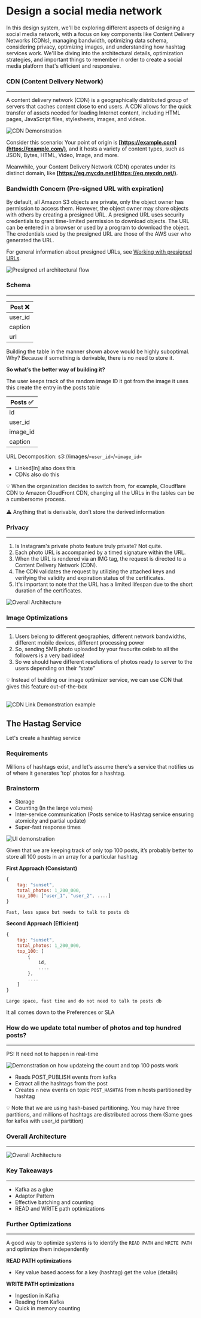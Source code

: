 # Design a social media network

In this design system, we'll be exploring different aspects of designing a social media network, with a focus on key components like Content Delivery Networks (CDNs), managing bandwidth, optimizing data schema, considering privacy, optimizing images, and understanding how hashtag services work. We'll be diving into the architectural details, optimization strategies, and important things to remember in order to create a social media platform that's efficient and responsive.

### CDN (Content Delivery Network)

---

A content delivery network (CDN) is a geographically distributed group of servers that caches content close to end users. A CDN allows for the quick transfer of assets needed for loading Internet content, including HTML pages, JavaScript files, stylesheets, images, and videos.

![CDN Demonstration](https://bharath-lakshman-kumar.s3.ap-south-1.amazonaws.com/Design+a+Social+Media+Network/cdn.png)

Consider this scenario: Your point of origin is **[https://example.com](https://example.com/)**, and it hosts a variety of content types, such as JSON, Bytes, HTML, Video, Image, and more.

Meanwhile, your Content Delivery Network (CDN) operates under its distinct domain, like **[https://eg.mycdn.net](https://eg.mycdn.net/)**.

### Bandwidth Concern (Pre-signed URL with expiration)

By default, all Amazon S3 objects are private, only the object owner has permission to access them. However, the object owner may share objects with others by creating a presigned URL. A presigned URL uses security credentials to grant time-limited permission to download objects. The URL can be entered in a browser or used by a program to download the object. The credentials used by the presigned URL are those of the AWS user who generated the URL.

For general information about presigned URLs, see [Working with presigned URLs](https://docs.aws.amazon.com/AmazonS3/latest/userguide/using-presigned-url.html).

![Presigned url architectural flow](https://bharath-lakshman-kumar.s3.ap-south-1.amazonaws.com/Design+a+Social+Media+Network/presigned-url.png)

### Schema

---

| Post ❌ |
| ------- |
| user_id |
| caption |
| url     |

Building the table in the manner shown above would be highly suboptimal. Why? Because if something is derivable, there is no need to store it.

**So what’s the better way of building it?**

The user keeps track of the random image ID it got from the image it uses this create the entry in the posts table

| Posts ✅ |
| -------- |
| id       |
| user_id  |
| image_id |
| caption  |

URL Decomposition: s3://images/`<user_id>`/`<image_id>`

- Linked[In] also does this
- CDNs also do this

<aside>
💡 When the organization decides to switch from, for example, Cloudflare CDN to Amazon CloudFront CDN, changing all the URLs in the tables can be a cumbersome process.

</aside>
<br/>
<aside>
⚠️ Anything that is derivable, don’t store the derived information

</aside>

### Privacy

---

1. Is Instagram's private photo feature truly private? Not quite.
2. Each photo URL is accompanied by a timed signature within the URL.
3. When the URL is rendered via an IMG tag, the request is directed to a Content Delivery Network (CDN).
4. The CDN validates the request by utilizing the attached keys and verifying the validity and expiration status of the certificates.
5. It's important to note that the URL has a limited lifespan due to the short duration of the certificates.

![Overall Architecture](https://bharath-lakshman-kumar.s3.ap-south-1.amazonaws.com/Design+a+Social+Media+Network/overall-arch.png)

### Image Optimizations

---

1. Users belong to different geographies, different network bandwidths, different mobile devices, different processing power
2. So, sending 5MB photo uploaded by your favourite celeb to all the followers is a very bad idea!
3. So we should have different resolutions of photos ready to server to the users depending on their “state”

<aside>
💡 Instead of building our image optimizer service, we can use CDN that gives this feature out-of-the-box

</aside>
<br />

![CDN Link Demonstration example](https://bharath-lakshman-kumar.s3.ap-south-1.amazonaws.com/Design+a+Social+Media+Network/cdn-link-demonstration.png)

## The Hastag Service

Let's create a hashtag service

### Requirements

Millions of hashtags exist, and let's assume there's a service that notifies us of where it generates 'top' photos for a hashtag.

### Brainstorm

- Storage
- Counting (In the large volumes)
- Inter-service communication (Posts service to Hashtag service ensuring atomicity and partial update)
- Super-fast response times

![UI demonstration](https://bharath-lakshman-kumar.s3.ap-south-1.amazonaws.com/Design+a+Social+Media+Network/hastag_overview.png)

Given that we are keeping track of only top 100 posts, it’s probably better to store all 100 posts in an array for a particular hashtag

**First Approach (Consistant)**

```js
{
    tag: "sunset",
    total_photos: 1_200_000,
    top_100: ["user_1", "user_2", ....]
}
```

`Fast, less space but needs to talk to posts db`

**Second Approach (Efficient)**

```js
{
    tag: "sunset",
    total_photos: 1_200_000,
    top_100: [
        {
            id,
            ....
        },
        ....
    ]
}
```

`Large space, fast time and do not need to talk to posts db`

It all comes down to the Preferences or SLA

### How do we update total number of photos and top hundred posts?

---

PS: It need not to happen in real-time

![Demonstration on how updateing the count and top 100 posts work](https://bharath-lakshman-kumar.s3.ap-south-1.amazonaws.com/Design+a+Social+Media+Network/update_count_and_posts.png)

- Reads POST_PUBLISH events from kafka
- Extract all the hashtags from the post
- Creates `n` new events on topic `POST_HASHTAG` from n hosts partitioned by hashtag

<aside>
💡 Note that we are using hash-based partitioning. You may have three partitions, and millions of hashtags are distributed across them (Same goes for kafka with user_id partition)

</aside>

### Overall Architecture

---

![Overall Architecture](https://bharath-lakshman-kumar.s3.ap-south-1.amazonaws.com/Design+a+Social+Media+Network/overall_arch.png)

### Key Takeaways

---

- Kafka as a glue
- Adaptor Pattern
- Effective batching and counting
- READ and WRITE path optimizations

### Further Optimizations

---

A good way to optimize systems is to identify the `READ PATH` and `WRITE PATH` and optimize them independently

**READ PATH optimizations**

- Key value based access for a key (hashtag) get the value (details)

**WRITE PATH optimizations**

- Ingestion in Kafka
- Reading from Kafka
- Quick in memory counting

